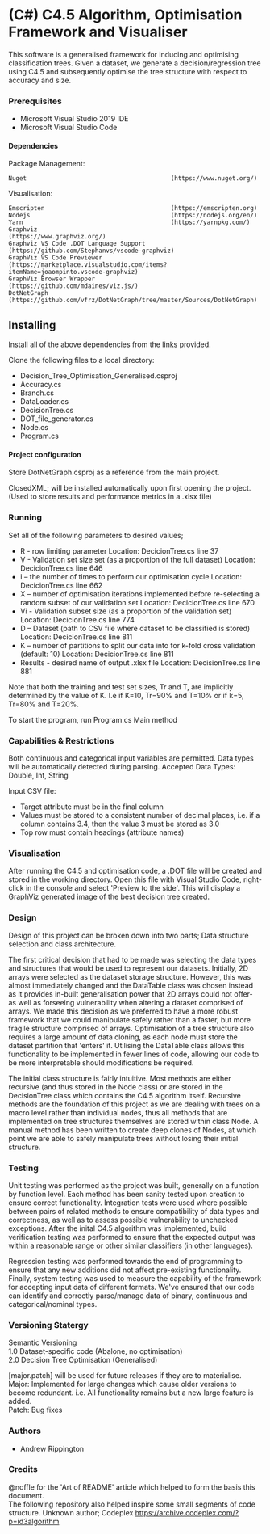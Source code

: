 # (C#) C4.5 Algorithm, Optimisation Framework and Visualiser
This software is a generalised framework for inducing and optimising classification trees.
Given a dataset, we generate a decision/regression tree using C4.5 and subsequently optimise the tree structure with respect to accuracy and size. 

### Prerequisites

* Microsoft Visual Studio 2019 IDE
* Microsoft Visual Studio Code

#### Dependencies

Package Management:
``` 
Nuget                                        (https://www.nuget.org/)
```

Visualisation:
```
Emscripten                                   (https://emscripten.org)
Nodejs                                       (https://nodejs.org/en/)
Yarn                                         (https://yarnpkg.com/)
Graphviz                                     (https://www.graphviz.org/)
Graphviz VS Code .DOT Language Support       (https://github.com/Stephanvs/vscode-graphviz)
GraphViz VS Code Previewer                   (https://marketplace.visualstudio.com/items?itemName=joaompinto.vscode-graphviz)
GraphViz Browser Wrapper                     (https://github.com/mdaines/viz.js/)
DotNetGraph                                  (https://github.com/vfrz/DotNetGraph/tree/master/Sources/DotNetGraph)  
```

## Installing

Install all of the above dependencies from the links provided.

Clone the following files to a local directory:

* Decision_Tree_Optimisation_Generalised.csproj
* Accuracy.cs
* Branch.cs
* DataLoader.cs
* DecisionTree.cs
* DOT_file_generator.cs
* Node.cs
* Program.cs


#### Project configuration

Store DotNetGraph.csproj as a reference from the main project.  

ClosedXML; will be installed automatically upon first opening the project. (Used to store results and performance metrics in a .xlsx file)

### Running 

Set all of the following parameters to desired values;

* R - row limiting parameter                                                                                      Location: DecicionTree.cs line 37
* V - Validation set size set (as a proportion of the full dataset)                                               Location: DecicionTree.cs line 646
* i – the number of times to perform our optimisation cycle                                                       Location: DecicionTree.cs line 662
* X – number of optimisation iterations implemented before re-selecting a random subset of our validation set     Location: DecicionTree.cs line 670
* Vi - Validation subset size (as a proportion of the validation set)                                             Location: DecicionTree.cs line 774
* D – Dataset (path to CSV file where dataset to be classified is stored)                                         Location: DecicionTree.cs line 811 
* K – number of partitions to split our data into for k-fold cross validation (default: 10)                       Location: DecicionTree.cs line 811
* Results - desired name of output .xlsx file                                                                     Location: DecisionTree.cs line 881

Note that both the training and test set sizes, Tr and T, are implicitly determined by the value of K. 
I.e if K=10, Tr=90% and T=10%    or   if k=5, Tr=80% and T=20%.

To start the program, run Program.cs Main method

### Capabilities & Restrictions

Both continuous and categorical input variables are permitted. Data types will be automatically detected during parsing. Accepted Data Types: Double, Int, String

Input CSV file:
* Target attribute must be in the final column
* Values must be stored to a consistent number of decimal places, i.e. if a column contains 3.4, then the value 3 must be stored as 3.0
* Top row must contain headings (attribute names)

### Visualisation

After running the C4.5 and optimisation code, a .DOT file will be created and stored in the working directory. Open this file with Visual Studio Code, right-click in 
the console and select 'Preview to the side'. This will display a GraphViz generated image of the best decision tree created.

### Design
Design of this project can be broken down into two parts; Data structure selection and class architecture. 

The first critical decision that had to be made was selecting the data types and structures that would be used to represent our datasets. Initially, 2D arrays 
were selected as the dataset storage structure. However, this was almost immediately changed and the DataTable class was chosen instead as it provides in-built generalisation
power that 2D arrays could not offer- as well as forseeing vulnerability when altering a dataset comprised of arrays. We made this decision as we preferred to have a more
robust framework that we could manipulate safely rather than a faster, but more fragile structure comprised of arrays. Optimisation of a tree structure also requires a large 
amount of data cloning, as each node must store the dataset partition that 'enters' it. Utilising the DataTable class allows this functionality to be implemented in fewer lines 
of code, allowing our code to be more interpretable should modifications be required. 

The initial class structure is fairly intuitive. Most methods are either recursive (and thus stored in the Node class) or are stored in the DecisionTree class which contains
the C4.5 algorithm itself. Recursive methods are the foundation of this project as we are dealing with trees on a macro level rather than individual nodes, thus all methods that 
are implemented on tree structures themselves are stored within class Node. A manual method has been written to create deep clones of Nodes, at which point we are able to safely
manipulate trees without losing their initial structure. 

### Testing
Unit testing was performed as the project was built, generally on a function by function level. Each method has been sanity tested upon creation to ensure correct functionality. 
Integration tests were used where possible between pairs of related methods to ensure compatibility of data types and correctness, as well as to assess possible vulnerability
to unchecked exceptions. After the inital C4.5 algorithm was implemented, build verification testing was performed to ensure that the expected output was within a reasonable range or other similar
classifiers (in other languages).

Regression testing was performed towards the end of programming to ensure that any new additions did not affect pre-existing functionality. Finally, system testing was used to 
measure the capability of the framework for accepting input data of different formats. We've ensured that our code can identify and correctly parse/manage data of binary, continuous
and categorical/nominal types. 

### Versioning Statergy
Semantic Versioning  
1.0 Dataset-specific code (Abalone, no optimisation)  
2.0 Decision Tree Optimisation (Generalised)

[major.patch] will be used for future releases if they are to materialise.   
Major: Implemented for large changes which cause older versions to become redundant. i.e. All functionality remains but a new large feature is added.   
Patch: Bug fixes  

### Authors
* Andrew Rippington  

### Credits

@noffle for the 'Art of README' article which helped to form the basis this document.    
The following repository also helped inspire some small segments of code structure. Unknown author; Codeplex https://archive.codeplex.com/?p=id3algorithm

